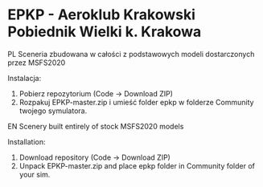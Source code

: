 # EPKP - Aeroklub Krakowski Pobiednik Wielki k. Krakowa

PL
Sceneria zbudowana w całości z podstawowych modeli dostarczonych przez MSFS2020

Instalacja: 
1. Pobierz repozytorium (Code -> Download ZIP)
2. Rozpakuj EPKP-master.zip i umieść folder epkp w folderze Community twojego symulatora.

EN
Scenery built entirely of stock MSFS2020 models

Installation:
1. Download repository (Code -> Download ZIP)
2. Unpack EPKP-master.zip and place epkp folder in Community folder of your sim.
